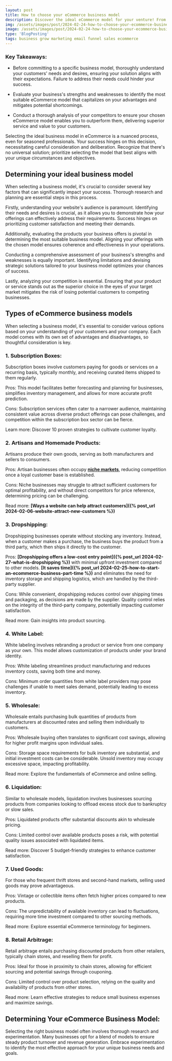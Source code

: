 ```yaml
---
layout: post
title: How to choose your eCommerce business model
description: Discover the ideal eCommerce model for your venture! From product selection to audience analysis, our guide covers it all. Maximize your success with expert insights!
img: /assets/images/post/2024-02-24-how-to-choose-your-ecommerce-business-model/how-to-choose-your-ecommerce-business-model.jpg
image: /assets/images/post/2024-02-24-how-to-choose-your-ecommerce-business-model/how-to-choose-your-ecommerce-business-model.jpg
type: 'BlogPosting'
tags: business grow marketing email funnel sales ecommerce
---
```


### Key Takeaways:
- Before committing to a specific business model, thoroughly understand your customers' needs and desires, ensuring your solution aligns with their expectations. Failure to address their needs could hinder your success.
  
- Evaluate your business's strengths and weaknesses to identify the most suitable eCommerce model that capitalizes on your advantages and mitigates potential shortcomings.

- Conduct a thorough analysis of your competitors to ensure your chosen eCommerce model enables you to outperform them, delivering superior service and value to your customers.

Selecting the ideal business model in eCommerce is a nuanced process, even for seasoned professionals. Your success hinges on this decision, necessitating careful consideration and deliberation. Recognize that there's no universal solution; prioritize selecting the model that best aligns with your unique circumstances and objectives.

## Determining your ideal business model
When selecting a business model, it's crucial to consider several key factors that can significantly impact your success. Thorough research and planning are essential steps in this process.

Firstly, understanding your website's audience is paramount. Identifying their needs and desires is crucial, as it allows you to demonstrate how your offerings can effectively address their requirements. Success hinges on prioritizing customer satisfaction and meeting their demands.

Additionally, evaluating the products your business offers is pivotal in determining the most suitable business model. Aligning your offerings with the chosen model ensures coherence and effectiveness in your operations.

Conducting a comprehensive assessment of your business's strengths and weaknesses is equally important. Identifying limitations and devising strategic solutions tailored to your business model optimizes your chances of success.

Lastly, analyzing your competition is essential. Ensuring that your product or service stands out as the superior choice in the eyes of your target market mitigates the risk of losing potential customers to competing businesses.

## Types of eCommerce business models 
When selecting a business model, it's essential to consider various options based on your understanding of your customers and your company. Each model comes with its own set of advantages and disadvantages, so thoughtful consideration is key.

### 1. Subscription Boxes:
Subscription boxes involve customers paying for goods or services on a recurring basis, typically monthly, and receiving curated items shipped to them regularly.

Pros: This model facilitates better forecasting and planning for businesses, simplifies inventory management, and allows for more accurate profit prediction.

Cons: Subscription services often cater to a narrower audience, maintaining consistent value across diverse product offerings can pose challenges, and competition within the subscription box sector can be fierce.

Learn more: Discover 10 proven strategies to cultivate customer loyalty.

### 2. Artisans and Homemade Products:
Artisans produce their own goods, serving as both manufacturers and sellers to consumers.

Pros: Artisan businesses often occupy **[niche markets](https://www.ecomdash.com/how-to-choose-your-ecommerce-niche/)**, reducing competition once a loyal customer base is established.

Cons: Niche businesses may struggle to attract sufficient customers for optimal profitability, and without direct competitors for price reference, determining pricing can be challenging.

Read more: **[Ways a website can help attract customers]({% post_url 2024-02-06-website-attract-new-customers %})**

### 3. Dropshipping:
Dropshipping businesses operate without stocking any inventory. Instead, when a customer makes a purchase, the business buys the product from a third party, which then ships it directly to the customer.

Pros: **[Dropshipping offers a low-cost entry point]({% post_url 2024-02-27-what-is-dropshipping %})** with minimal upfront investment compared to other models. **[It saves time]({% post_url 2024-02-25-how-to-start-an-ecommerce-business-part-time %})** and eliminates the need for inventory storage and shipping logistics, which are handled by the third-party supplier.

Cons: While convenient, dropshipping reduces control over shipping times and packaging, as decisions are made by the supplier. Quality control relies on the integrity of the third-party company, potentially impacting customer satisfaction.

Read more: Gain insights into product sourcing.

### 4. White Label:
White labeling involves rebranding a product or service from one company as your own. This model allows customization of products under your brand identity.

Pros: White labeling streamlines product manufacturing and reduces inventory costs, saving both time and money.

Cons: Minimum order quantities from white label providers may pose challenges if unable to meet sales demand, potentially leading to excess inventory.

### 5. Wholesale:
Wholesale entails purchasing bulk quantities of products from manufacturers at discounted rates and selling them individually to customers.

Pros: Wholesale buying often translates to significant cost savings, allowing for higher profit margins upon individual sales.

Cons: Storage space requirements for bulk inventory are substantial, and initial investment costs can be considerable. Unsold inventory may occupy excessive space, impacting profitability.

Read more: Explore the fundamentals of eCommerce and online selling.


### 6. Liquidation:
Similar to wholesale models, liquidation involves businesses sourcing products from companies looking to offload excess stock due to bankruptcy or slow sales.

Pros: Liquidated products offer substantial discounts akin to wholesale pricing.

Cons: Limited control over available products poses a risk, with potential quality issues associated with liquidated items.

Read more: Discover 5 budget-friendly strategies to enhance customer satisfaction.

### 7. Used Goods:
For those who frequent thrift stores and second-hand markets, selling used goods may prove advantageous.

Pros: Vintage or collectible items often fetch higher prices compared to new products.

Cons: The unpredictability of available inventory can lead to fluctuations, requiring more time investment compared to other sourcing methods.

Read more: Explore essential eCommerce terminology for beginners.

### 8. Retail Arbitrage:
Retail arbitrage entails purchasing discounted products from other retailers, typically chain stores, and reselling them for profit.

Pros: Ideal for those in proximity to chain stores, allowing for efficient sourcing and potential savings through couponing.

Cons: Limited control over product selection, relying on the quality and availability of products from other stores.

Read more: Learn effective strategies to reduce small business expenses and maximize savings.

## Determining Your eCommerce Business Model:
Selecting the right business model often involves thorough research and experimentation. Many businesses opt for a blend of models to ensure steady product turnover and revenue generation. Embrace experimentation to identify the most effective approach for your unique business needs and goals.

